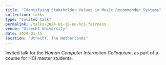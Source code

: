 ```yaml
---
title: "Identifying Stakeholder Values in Music Recommender Systems"
collection: talks
type: "Invited talk"
permalink: /talks/2024-01-15-uu-hci-fairness
venue: "Utrecht University"
date: 2024-01-15
location: "Utrecht, The Netherlands"
---
```


Invited talk for the <i>Human Computer Interaction Colloquium</i>, as part of a course for HCI master students. 

